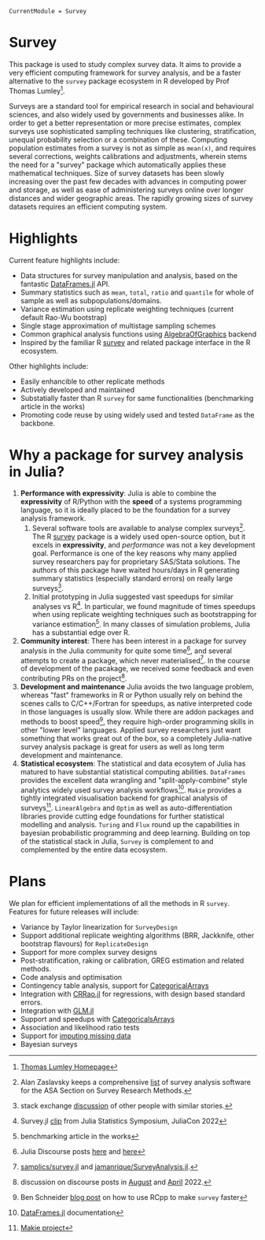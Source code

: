 ```@meta
CurrentModule = Survey
```

# Survey

This package is used to study complex survey data. It aims to provide a very efficient computing framework for survey analysis, and be a faster alternative to the `survey` package ecosystem in R developed by Prof Thomas Lumley[^lumley].

Surveys are a standard tool for empirical research in social and behavioural sciences, and also widely used by governments and businesses alike. In order to get a better representation or more precise estimates, complex surveys use sophisticated sampling techniques like clustering, stratification, unequal probability selection or a combination of these. Computing population estimates from a survey is not as simple as `mean(x)`, and requires several corrections, weights calibrations and adjustments, wherein stems the need for a "survey" package which automatically applies these mathematical techniques. Size of survey datasets has been slowly increasing over the past few decades with advances in computing power and storage, as well as ease of administering surveys online over longer distances and wider geographic areas. The rapidly growing sizes of survey datasets requires an efficient computing system. 

# Highlights
Current feature highlights include:
- Data structures for survey manipulation and analysis, based on the fantastic [DataFrames.jl](https://dataframes.juliadata.org/stable/) API.
- Summary statistics such as `mean`, `total`, `ratio` and `quantile` for whole of sample as well as subpopulations/domains.
- Variance estimation using replicate weighting techniques (current default Rao-Wu bootstrap)
- Single stage approximation of multistage sampling schemes
- Common graphical analysis functions using [AlgebraOfGraphics](https://github.com/MakieOrg/AlgebraOfGraphics.jl) backend
- Inspired by the familiar R [survey](https://r-survey.r-forge.r-project.org/survey/) and related package interface in the R ecosystem.

Other highlights include:
- Easily enhancible to other replicate methods
- Actively developed and maintained
- Substatially faster than R `survey` for same functionalities (benchmarking article in the works)
- Promoting code reuse by using widely used and tested `DataFrame` as the backbone.

# Why a package for survey analysis in Julia?
1. **Performance with expressivity**: Julia is able to combine the **expressivity** of R/Python with the **speed** of a systems programming language, so it is ideally placed to be the foundation for a survey analysis framework. 
   1. Several software tools are available to analyse complex surveys[^list_packages]. The R [survey](https://r-survey.r-forge.r-project.org/survey/) package is a widely used open-source option, but it excels in **expressivity**, and *performance* was not a key development goal. Performance is one of the key reasons why many applied survey researchers pay for proprietary SAS/Stata solutions. The authors of this package have waited hours/days in R generating summary statistics (especially standard errors) on really large surveys[^stackexchangepost]. 
   2. Initial prototyping in Julia suggested vast speedups for similar analyses vs R[^julicon_clip]. In particular, we found magnitude of times speedups when using replicate weighting techniques such as bootstrapping for variance estimation[^faster]. In many classes of simulation problems, Julia has a substantial edge over R.
2. **Community interest**: There has been interest in a package for survey analysis in the Julia community for quite some time[^2], and several attempts to create a package, which never materialised[^3]. In the course of development of the pacakage, we received some feedback and even contributing PRs on the project[^community].
3. **Development and maintenance** Julia avoids the two language problem, whereas "fast" frameworks in R or Python usually rely on behind the scenes calls to C/C++/Fortran for speedups, as native interpreted code in those languages is usually slow. While there are addon packages and methods to boost speed[^bschneider], they require high-order programming skills in other "lower level" languages. Applied survey researchers just want something that works great out of the box, so a completely Julia-native survey analysis package is great for users as well as long term development and maintenance.
4. **Statistical ecosystem**: The statistical and data ecosytem of Julia has matured to have substantial statistical computing abilities. `DataFrames` provides the excellent data wrangling and "split-apply-combine" style analytics widely used survey analysis workflows[^dataframes.jl]. `Makie` provides a tightly integrated visualisation backend for graphical analysis of surveys[^makie]. `LinearAlgebra` and `Optim` as well as auto-differentiation libraries provide cutting edge foundations for further statistical modelling and analysis. `Turing` and `Flux` round up the capabilities in bayesian probabilistic programming and deep learning. Building on top of the statistical stack in Julia, `Survey` is complement to and complemented by the entire data ecosystem.

# Plans
We plan for efficient implementations of all the methods in R `survey`. Features for future releases will include:

- Variance by Taylor linearization for `SurveyDesign`
- Support additional replicate weighting algorithms (BRR, Jackknife, other bootstrap flavours) for `ReplicateDesign`
- Support for more complex survey designs
- Post-stratification, raking or calibration, GREG estimation and related methods.
- Code analysis and optimisation
- Contingency table analysis, support for [CategoricalArrays](https://github.com/JuliaData/CategoricalArrays.jl)
- Integration with [CRRao.jl](https://github.com/xKDR/CRRao.jl) for regressions, with design based standard errors. 
- Integration with [GLM.jl](https://github.com/JuliaStats/GLM.jl)
- Support and speedups with [CategoricalsArrays](https://github.com/JuliaData/CategoricalArrays.jl)
- Association and likelihood ratio tests
- Support for [imputing missing data](https://stat.ethz.ch/CRAN/web/packages/mitools/index.html)
- Bayesian surveys

[^makie]: [Makie project](https://docs.makie.org/stable/)
[^dataframes.jl]: [DataFrames.jl](https://dataframes.juliadata.org/stable/) documentation
[^R_survey]: [R survey package](https://cran.r-project.org/web/packages/survey/index.html)
[^lumley]: [Thomas Lumley Homepage](https://www.stat.auckland.ac.nz/people/tlum005)
[^julicon_clip]: Survey.jl [clip](https://youtu.be/RY7SSfyNl9o) from Julia Statistics Symposium, JuliaCon 2022
[^community]: discussion on discourse posts in [August](https://discourse.julialang.org/t/suggestions-for-the-design-of-survey-jl/86381) and [April](https://discourse.julialang.org/t/pushing-julia-statistics-development/80111) 2022.
[^faster]: benchmarking article in the works
[^stackexchangepost]: stack exchange [discussion](https://stackoverflow.com/questions/35210712/methods-in-r-for-large-complex-survey-data-sets) of other people with similar stories.
[^bschneider]: Ben Schneider [blog post](https://www.practicalsignificance.com/posts/making-the-survey-package-run-100x-faster/) on how to use RCpp to make `survey` faster
[^2]: Julia Discourse posts [here](https://discourse.julialang.org/t/any-package-for-survey-data-analysis/67317) and [here](https://discourse.julialang.org/t/analysis-of-complex-surveys-in-julia/44011) 
[^3]: [samplics/survey.jl](https://github.com/samplics-org/survey.jl) and [jamanrique/SurveyAnalysis.jl](https://github.com/jamanrique/SurveyAnalysis.jl).
[^list_packages]: Alan Zaslavsky keeps a comprehensive [list](https://www.hcp.med.harvard.edu/statistics/survey-soft/) of survey analysis software for the ASA Section on Survey Research Methods.